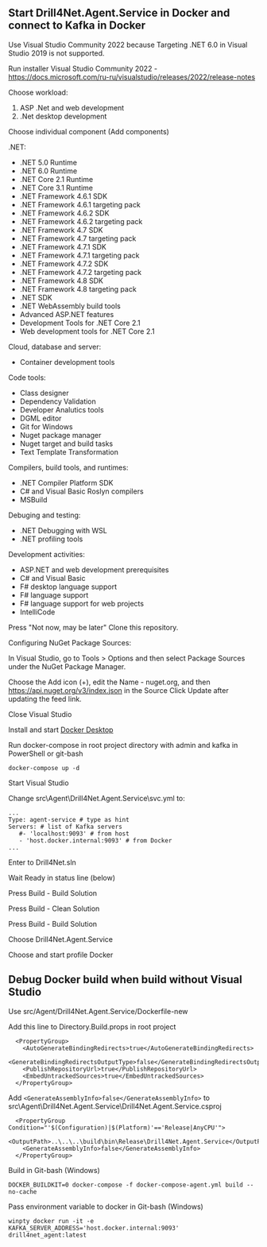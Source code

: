 
## Start Drill4Net.Agent.Service in Docker and connect to Kafka in Docker

Use Visual Studio Community 2022 because Targeting .NET 6.0 in Visual Studio 2019 is not supported.

Run installer Visual Studio Community 2022 - https://docs.microsoft.com/ru-ru/visualstudio/releases/2022/release-notes

Choose workload:

1) ASP .Net and web development
2) .Net desktop development

Choose individual component (Add components)

.NET:

- .NET 5.0 Runtime
- .NET 6.0 Runtime
- .NET Core 2.1 Runtime
- .NET Core 3.1 Runtime
- .NET Framework 4.6.1 SDK
- .NET Framework 4.6.1 targeting pack
- .NET Framework 4.6.2 SDK
- .NET Framework 4.6.2 targeting pack
- .NET Framework 4.7 SDK
- .NET Framework 4.7 targeting pack
- .NET Framework 4.7.1 SDK
- .NET Framework 4.7.1 targeting pack
- .NET Framework 4.7.2 SDK
- .NET Framework 4.7.2 targeting pack
- .NET Framework 4.8 SDK
- .NET Framework 4.8 targeting pack
- .NET SDK
- .NET WebAssembly build tools
- Advanced ASP.NET features
- Development Tools for .NET Core 2.1
- Web development tools for .NET Core 2.1

Cloud, database and server:

- Container development tools

Code tools:

- Class designer
- Dependency Validation
- Developer Analutics tools
- DGML editor
- Git for Windows
- Nuget package manager
- Nuget target and build tasks
- Text Template Transformation

Compilers, build tools, and runtimes:

- .NET Compiler Platform SDK
- C# and Visual Basic Roslyn compilers
- MSBuild

Debuging and testing:

- .NET Debugging with WSL
- .NET profiling tools

Development activities:

- ASP.NET and web development prerequisites
- C# and Visual Basic
- F# desktop language support
- F# language support
- F# language support for web projects
- IntelliCode

Press "Not now, may be later"
Clone this repository.

Configuring NuGet Package Sources:

In Visual Studio, go to Tools > Options and then select Package Sources under the NuGet Package Manager.

Choose the Add icon (+), edit the Name - nuget.org, and then https://api.nuget.org/v3/index.json in the Source Click Update after updating the feed link.

Close Visual Studio

Install and start [Docker Desktop](https://www.docker.com/products/docker-desktop)

Run docker-compose in root project directory with admin and kafka in PowerShell or git-bash

```
docker-compose up -d
```

Start Visual Studio


Change src\Agent\Drill4Net.Agent.Service\svc.yml to:

```
...
Type: agent-service # type as hint
Servers: # list of Kafka servers
   #- 'localhost:9093' # from host
   - 'host.docker.internal:9093' # from Docker
...
```

Enter to Drill4Net.sln

Wait Ready in status line (below)

Press Build - Build Solution

Press Build - Clean Solution

Press Build - Build Solution

Choose Drill4Net.Agent.Service

Choose and start profile Docker


## Debug Docker build when build without Visual Studio

Use src/Agent/Drill4Net.Agent.Service/Dockerfile-new

Add this line to Directory.Build.props in root project

```
  <PropertyGroup>
	<AutoGenerateBindingRedirects>true</AutoGenerateBindingRedirects>
	<GenerateBindingRedirectsOutputType>false</GenerateBindingRedirectsOutputType>
	<PublishRepositoryUrl>true</PublishRepositoryUrl>
	<EmbedUntrackedSources>true</EmbedUntrackedSources>
  </PropertyGroup>
```

Add `<GenerateAssemblyInfo>false</GenerateAssemblyInfo>` to src\Agent\Drill4Net.Agent.Service\Drill4Net.Agent.Service.csproj
```
  <PropertyGroup Condition="'$(Configuration)|$(Platform)'=='Release|AnyCPU'">
    <OutputPath>..\..\..\build\bin\Release\Drill4Net.Agent.Service</OutputPath>
	<GenerateAssemblyInfo>false</GenerateAssemblyInfo>
  </PropertyGroup>
```

Build in Git-bash (Windows)
```
DOCKER_BUILDKIT=0 docker-compose -f docker-compose-agent.yml build --no-cache
```

Pass environment variable to docker in Git-bash (Windows)
```
winpty docker run -it -e KAFKA_SERVER_ADDRESS='host.docker.internal:9093' drill4net_agent:latest
```
